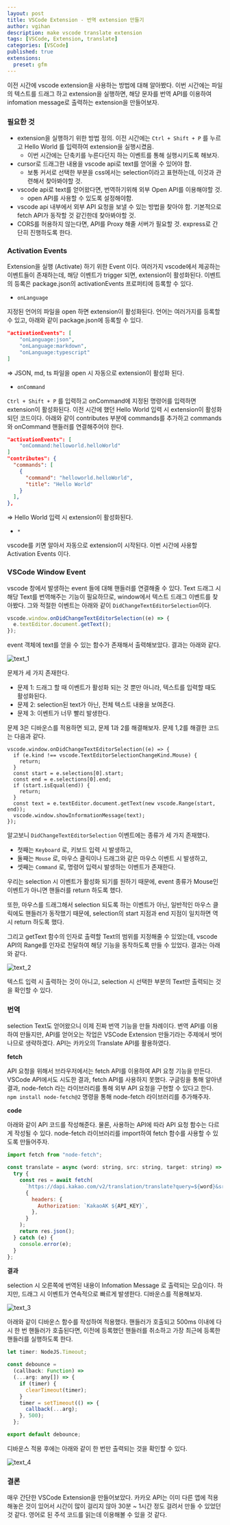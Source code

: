 ```yaml
---
layout: post
title: VSCode Extension - 번역 extension 만들기
author: vgihan
description: make vscode translate extension
tags: [VSCode, Extension, translate]
categories: [VSCode]
published: true
extensions:
  preset: gfm
---
```


이전 시간에 vscode extension을 사용하는 방법에 대해 알아봤다. 이번 시간에는 파일의 텍스트를 드래그 하고 extension을 실행하면, 해당 문자를 번역 API를 이용하여 infomation message로 출력하는 extension을 만들어보자.

### 필요한 것

- extension을 실행하기 위한 방법 정의. 이전 시간에는 `Ctrl + Shift + P` 를 누르고 Hello World 를 입력하여 extension을 실행시켰음.
  - 이번 시간에는 단축키를 누른다던지 하는 이벤트를 통해 실행시키도록 해보자.
- cursor로 드래그한 내용을 vscode api로 text를 얻어올 수 있어야 함.
  - 보통 커서로 선택한 부분을 css에서는 selection이라고 표현하는데, 이것과 관련해서 찾아봐야할 것.
- vscode api로 text를 얻어왔다면, 번역하기위해 외부 Open API를 이용해야할 것.
  - open API를 사용할 수 있도록 설정해야함.
- vscode api 내부에서 외부 API 요청을 보낼 수 있는 방법을 찾아야 함. 기본적으로 fetch API가 동작할 것 같긴한데 찾아봐야할 것.
- CORS를 허용하지 않는다면, API를 Proxy 해줄 서버가 필요할 것. express로 간단히 진행하도록 한다.

### Activation Events

Extension을 실행 (Activate) 하기 위한 Event 이다. 여러가지 vscode에서 제공하는 이벤트들이 존재하는데, 해당 이벤트가 trigger 되면, extension이 활성화된다. 이벤트의 등록은 package.json의 activationEvents 프로퍼티에 등록할 수 있다.

- `onLanguage`

지정된 언어의 파일을 open 하면 extension이 활성화된다. 언어는 여러가지를 등록할 수 있고, 아래와 같이 package.json에 등록할 수 있다.

```json
"activationEvents": [
    "onLanguage:json",
    "onLanguage:markdown",
    "onLanguage:typescript"
]
```

⇒ JSON, md, ts 파일을 open 시 자동으로 extension이 활성화 된다.

- `onCommand`

`Ctrl + Shift + P` 를 입력하고 onCommand에 지정된 명령어를 입력하면 extension이 활성화된다. 이전 시간에 했던 Hello World 입력 시 extension이 활성화되던 코드이다. 아래와 같이 contributes 부분에 commands를 추가하고 commands와 onCommand 핸들러를 연결해주어야 한다.

```json
"activationEvents": [
    "onCommand:helloworld.helloWorld"
]
"contributes": {
  "commands": [
    {
      "command": "helloworld.helloWorld",
      "title": "Hello World"
    }
  ],
},
```

⇒ Hello World 입력 시 extension이 활성화된다.

- `*`

vscode를 키면 알아서 자동으로 extension이 시작된다. 이번 시간에 사용할 Activation Events 이다.

### VSCode Window Event

vscode 창에서 발생하는 event 들에 대해 핸들러를 연결해줄 수 있다. Text 드래그 시 해당 Text를 번역해주는 기능이 필요하므로, window에서 텍스트 드래그 이벤트를 찾아봤다. 그와 적절한 이벤트는 아래와 같이 `DidChangeTextEditorSelection`이다.

```jsx
vscode.window.onDidChangeTextEditorSelection((e) => {
  e.textEditor.document.getText();
});
```

event 객체에 text를 얻을 수 있는 함수가 존재해서 출력해보았다. 결과는 아래와 같다.

![text_1](https://user-images.githubusercontent.com/49841765/175907522-f660cb03-f25c-43dc-a722-1c090469a23b.gif)

문제가 세 가지 존재한다.

- 문제 1: 드래그 할 때 이벤트가 활성화 되는 것 뿐만 아니라, 텍스트를 입력할 때도 활성화된다.
- 문제 2: selection된 text가 아닌, 전체 텍스트 내용을 보여준다.
- 문제 3: 이벤트가 너무 빨리 발생한다.

문제 3은 디바운스를 적용하면 되고, 문제 1과 2를 해결해보자. 문제 1,2를 해결한 코드는 다음과 같다.

```tsx
vscode.window.onDidChangeTextEditorSelection((e) => {
  if (e.kind !== vscode.TextEditorSelectionChangeKind.Mouse) {
    return;
  }
  const start = e.selections[0].start;
  const end = e.selections[0].end;
  if (start.isEqual(end)) {
    return;
  }
  const text = e.textEditor.document.getText(new vscode.Range(start, end));
  vscode.window.showInformationMessage(text);
});
```

알고보니 `DidChangeTextEditorSelection` 이벤트에는 종류가 세 가지 존재했다.

- 첫째는 `Keyboard` 로, 키보드 입력 시 발생하고,
- 둘째는 `Mouse` 로, 마우스 클릭이나 드래그와 같은 마우스 이벤트 시 발생하고,
- 셋째는 `Command` 로, 명령어 입력시 발생하는 이벤트가 존재한다.

우리는 selection 시 이벤트가 활성화 되기를 원하기 때문에, event 종류가 Mouse인 이벤트가 아니면 핸들러를 return 하도록 했다.

또한, 마우스를 드래그해서 selection 되도록 하는 이벤트가 아닌, 일반적인 마우스 클릭에도 핸들러가 동작했기 때문에, selection의 start 지점과 end 지점이 일치하면 역시 return 하도록 했다.

그리고 getText 함수의 인자로 출력할 Text의 범위를 지정해줄 수 있었는데, vscode API의 Range를 인자로 전달하여 해당 기능을 동작하도록 만들 수 있었다. 결과는 아래와 같다.

![text_2](https://user-images.githubusercontent.com/49841765/175907531-d6c247e6-7878-4408-a171-6e2a1c3772bc.gif)

텍스트 입력 시 출력하는 것이 아니고, selection 시 선택한 부분의 Text만 출력되는 것을 확인할 수 있다.

### 번역

selection Text도 얻어왔으니 이제 진짜 번역 기능을 만들 차례이다. 번역 API를 이용하여 만들지만, API를 얻어오는 작업은 VSCode Extension 만들기라는 주제에서 벗어나므로 생략하겠다. API는 카카오의 Translate API를 활용하였다.

**fetch**

API 요청을 위해서 브라우저에서는 fetch API를 이용하여 API 요청 기능을 만든다. VSCode API에서도 시도한 결과, fetch API를 사용하지 못했다. 구글링을 통해 알아낸 결과, node-fetch 라는 라이브러리를 통해 외부 API 요청을 구현할 수 있다고 한다. `npm install node-fetch@2` 명령을 통해 node-fetch 라이브러리를 추가해주자.

**code**

아래와 같이 API 코드를 작성해준다. 물론, 사용하는 API에 따라 API 요청 함수는 다르게 작성될 수 있다. node-fetch 라이브러리를 import하여 fetch 함수를 사용할 수 있도록 만들어주자.

```jsx
import fetch from "node-fetch";

const translate = async (word: string, src: string, target: string) => {
  try {
    const res = await fetch(
      `https://dapi.kakao.com/v2/translation/translate?query=${word}&src_lang=${src}&target_lang=${target}`,
      {
        headers: {
          Authorization: `KakaoAK ${API_KEY}`,
        },
      }
    );
    return res.json();
  } catch (e) {
    console.error(e);
  }
};
```

**결과**

selection 시 오른쪽에 번역된 내용이 Infomation Message 로 출력되는 모습이다. 하지만, 드래그 시 이벤트가 연속적으로 빠르게 발생한다. 디바운스를 적용해보자.

![text_3](https://user-images.githubusercontent.com/49841765/175907536-eda49c0f-ee9c-47c5-951d-8f9f5364cc64.gif)

아래와 같이 디바운스 함수를 작성하여 적용했다. 핸들러가 호출되고 500ms 이내에 다시 한 번 핸들러가 호출된다면, 이전에 등록했던 핸들러를 취소하고 가장 최근에 등록한 핸들러를 실행하도록 한다.

```jsx
let timer: NodeJS.Timeout;

const debounce =
  (callback: Function) =>
  (...arg: any[]) => {
    if (timer) {
      clearTimeout(timer);
    }
    timer = setTimeout(() => {
      callback(...arg);
    }, 500);
  };

export default debounce;
```

디바운스 적용 후에는 아래와 같이 한 번만 출력되는 것을 확인할 수 있다.

![text_4](https://user-images.githubusercontent.com/49841765/175907539-e9a4e7bb-a393-4bec-9ad3-f1c5ad6d3ddd.gif)

### 결론

매우 간단한 VSCode Extension을 만들어보았다. 카카오 API는 이미 다른 앱에 적용해놓은 것이 있어서 시간이 많이 걸리지 않아 30분 ~ 1시간 정도 걸려서 만들 수 있었던 것 같다. 영어로 된 주석 코드를 읽는데 이용해볼 수 있을 것 같다.
